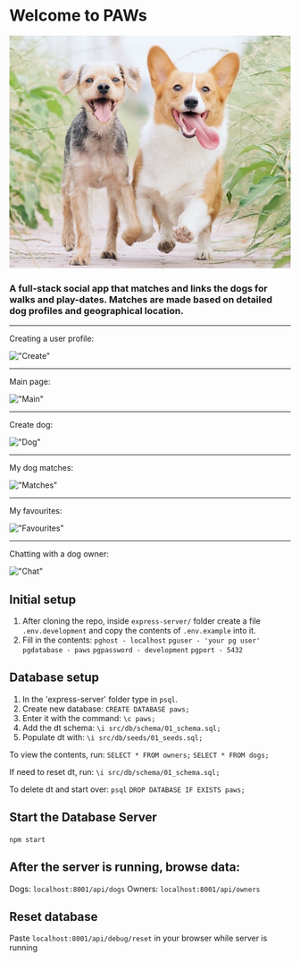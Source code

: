 # Welcome to PAWs

!["Dogs"](./express-server/public/dogs/readme.jpeg)

### A full-stack social app that matches and links the dogs for walks and play-dates. Matches are made based on detailed dog profiles and geographical location.

--------------------------------------------------------------------------------
Creating a user profile:

!["Create"](./express-server/public/dogs/create_profile.gif)

--------------------------------------------------------------------------------
Main page:

!["Main"](./express-server/public/uploads/main_page.gif)

--------------------------------------------------------------------------------
Create dog:

!["Dog"](./express-server/public/uploads/create_dog.gif)

--------------------------------------------------------------------------------
My dog matches:

!["Matches"](./express-server/public/uploads/my_matches.gif)

--------------------------------------------------------------------------------
My favourites:

!["Favourites"](./express-server/public/uploads/favourites.gif)

--------------------------------------------------------------------------------
Chatting with a dog owner:

!["Chat"](./express-server/public/uploads/chat.gif)

## Initial setup

1. After cloning the repo, inside ```express-server/``` folder
create a file ```.env.development``` and copy the contents of ```.env.example``` into it.
2. Fill in the contents: 
``` pghost - localhost ```
``` pguser - 'your pg user' ```
``` pgdatabase - paws ```
``` pgpassword - development ```
``` pgport - 5432 ```

## Database setup

1. In the 'express-server' folder type in ```psql```.
2. Create new database:
 ``` CREATE DATABASE paws; ```
3. Enter it with the command:
 ``` \c paws; ```
4. Add the dt schema: 
 ``` \i src/db/schema/01_schema.sql; ```
5. Populate dt with: 
 ``` \i src/db/seeds/01_seeds.sql; ```

To view the contents, run: 
``` SELECT * FROM owners; ```
``` SELECT * FROM dogs; ```

If need to reset dt, run: 
``` \i src/db/schema/01_schema.sql; ```

To delete dt and start over: 
``` psql ```
``` DROP DATABASE IF EXISTS paws; ```

## Start the Database Server

``` npm start ```

## After the server is running, browse data:
Dogs:
```localhost:8001/api/dogs```
Owners:
```localhost:8001/api/owners```

## Reset database

Paste ```localhost:8001/api/debug/reset``` in your browser while server is running
